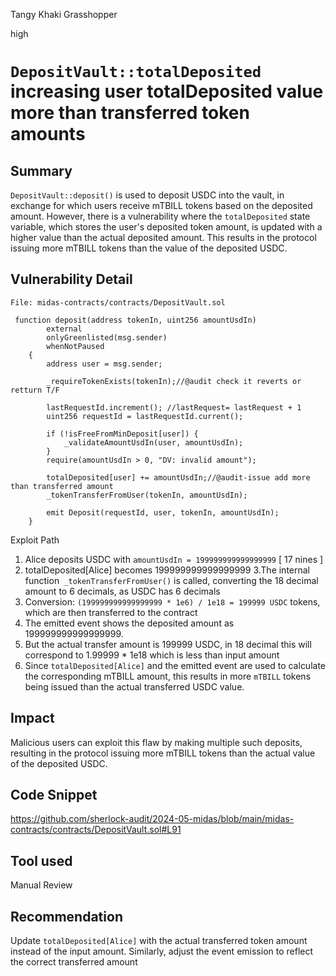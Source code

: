 Tangy Khaki Grasshopper

high

# `DepositVault::totalDeposited` increasing user totalDeposited value more than transferred token amounts

## Summary

`DepositVault::deposit()` is used to deposit USDC into the vault, in exchange for which users receive mTBILL tokens based on the deposited amount. However, there is a vulnerability where the `totalDeposited` state variable, which stores the user's deposited token amount, is updated with a higher value than the actual deposited amount. This results in the protocol issuing more mTBILL tokens than the value of the deposited USDC.

## Vulnerability Detail
```solidity
File: midas-contracts/contracts/DepositVault.sol

 function deposit(address tokenIn, uint256 amountUsdIn)
        external
        onlyGreenlisted(msg.sender)
        whenNotPaused
    {
        address user = msg.sender;

        _requireTokenExists(tokenIn);//@audit check it reverts or retturn T/F

        lastRequestId.increment(); //lastRequest= lastRequest + 1
        uint256 requestId = lastRequestId.current();

        if (!isFreeFromMinDeposit[user]) {
            _validateAmountUsdIn(user, amountUsdIn);
        }
        require(amountUsdIn > 0, "DV: invalid amount");

        totalDeposited[user] += amountUsdIn;//@audit-issue add more than transferred amount
        _tokenTransferFromUser(tokenIn, amountUsdIn);

        emit Deposit(requestId, user, tokenIn, amountUsdIn);
    }
```
Exploit Path
1. Alice deposits USDC with `amountUsdIn = 199999999999999999` [ 17 nines ]
2. totalDeposited[Alice] becomes 199999999999999999
3.The internal function` _tokenTransferFromUser()` is called, converting the 18 decimal amount to 6 decimals, as USDC has 6 decimals
4. Conversion: `(199999999999999999 * 1e6) / 1e18 = 199999 USDC` tokens, which are then transferred to the contract
5. The emitted event shows the deposited amount as 199999999999999999.
6. But the actual transfer amount is 199999 USDC, in 18 decimal this will correspond to 1.99999 * 1e18 which is less than input amount
7. Since `totalDeposited[Alice]` and the emitted event are used to calculate the corresponding mTBILL amount, this results in more `mTBILL` tokens being issued than the actual transferred USDC value.

## Impact

Malicious users can exploit this flaw by making multiple such deposits, resulting in the protocol issuing more mTBILL tokens than the actual value of the deposited USDC.

## Code Snippet
https://github.com/sherlock-audit/2024-05-midas/blob/main/midas-contracts/contracts/DepositVault.sol#L91
## Tool used

Manual Review

## Recommendation

Update `totalDeposited[Alice]` with the actual transferred token amount instead of the input amount. Similarly, adjust the event emission to reflect the correct transferred amount
